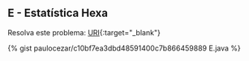 
## E - Estatística Hexa

Resolva este problema:
[URI][uri-2239]{:target="_blank"}

{% gist paulocezar/c10bf7ea3dbd48591400c7b866459889 E.java %}

[uri-2239]:		https://www.urionlinejudge.com.br/judge/pt/problems/view/2239
